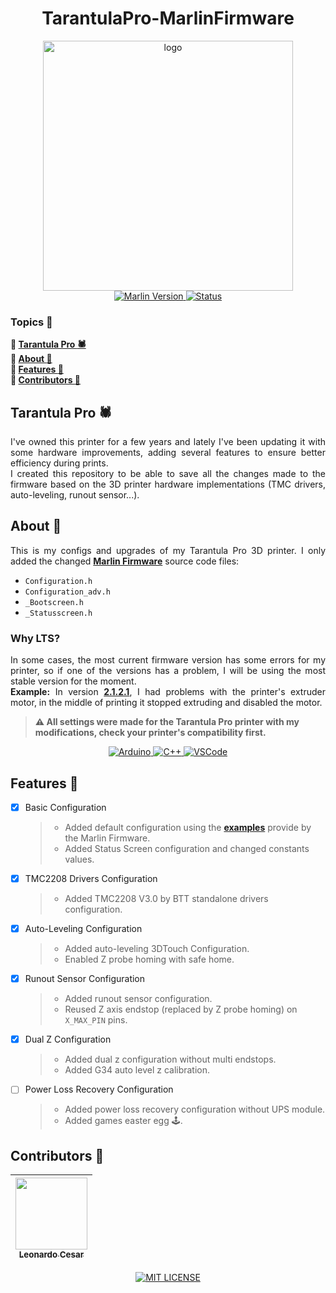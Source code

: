 <h1 align="center">TarantulaPro-MarlinFirmware</h1>
<p align="center">
    <img src="logo.avif" alt="logo" width="400"><br>
    <a href="https://github.com/MarlinFirmware/Marlin/releases/tag/2.0.9.7" target="_blank">
        <img src="https://img.shields.io/badge/marlin-2.0.9.7 LTS-informational?style=for-the-badge" alt="Marlin Version">
    </a>
    <a href="https://github.com/lcesadm/TarantulaPro-MarlinFirmware/tree/latest-lts">
      <img src="https://img.shields.io/badge/status-working-important?style=for-the-badge" alt="Status">
    </a>
</p>

### Topics :large_blue_diamond:

**:small_blue_diamond: [Tarantula Pro :spider:](#tarantula-pro-spider)**  
**:small_blue_diamond: [About :book:](#about-book)**  
**:small_blue_diamond: [Features :wrench:](#features-wrench)**  
**:small_blue_diamond: [Contributors :handshake:](#contributors-handshake)**

## Tarantula Pro :spider:

<p align="justify">
  I've owned this printer for a few years and lately I've been updating it with some hardware improvements, adding several features to ensure better efficiency during prints.<br>
  I created this repository to be able to save all the changes made to the firmware based on the 3D printer hardware implementations (TMC drivers, auto-leveling, runout sensor...).
</p>

## About :book:

<p align="justify">
    This is my configs and upgrades of my Tarantula Pro 3D printer. I only added the changed <strong><a href="https://github.com/MarlinFirmware/Marlin" target="_blank">Marlin Firmware</a></strong> source code files:
</p>

- `Configuration.h`
- `Configuration_adv.h`
- `_Bootscreen.h`
- `_Statusscreen.h`

### Why LTS?

<p align="justify">
  In some cases, the most current firmware version has some errors for my printer, so if one of the versions has a problem, I will be using the most stable version for the moment.<br>
  <strong>Example:</strong> In version <strong><a href="https://github.com/lcesadm/TarantulaPro-MarlinFirmware/releases/tag/2.1.2.1-configs" target="_blank">2.1.2.1</a></strong>, I had problems with the printer's extruder motor, in the middle of printing it stopped extruding and disabled the motor.
</p>

> **:warning: All settings were made for the Tarantula Pro printer with my modifications, check your printer's compatibility first.**

<p align="center">
    <a href="https://www.arduino.cc/" target="_blank">
        <img src="https://img.shields.io/badge/-Arduino-00979D?style=for-the-badge&logo=Arduino&logoColor=white" alt="Arduino">
    </a>
    <a href="https://www.w3schools.com/cpp/" target="_blank">
        <img src="https://img.shields.io/badge/c++-%2300599C.svg?style=for-the-badge&logo=c%2B%2B&logoColor=white" alt="C++">
    </a>
    <a href="https://code.visualstudio.com" target="_blank">
        <img src="https://img.shields.io/badge/Visual_Studio_Code-0078D4?style=for-the-badge&logo=visual%20studio%20code&logoColor=white" alt="VSCode">
    </a>
</p>

## Features :wrench:

- [x] Basic Configuration
  > - Added default configuration using the **[examples](https://github.com/MarlinFirmware/Configurations)** provide by the Marlin Firmware.
  > - Added Status Screen configuration and changed constants values.
- [x] TMC2208 Drivers Configuration
  > - Added TMC2208 V3.0 by BTT standalone drivers configuration.
- [x] Auto-Leveling Configuration
  > - Added auto-leveling 3DTouch Configuration.
  > - Enabled Z probe homing with safe home.
- [x] Runout Sensor Configuration
  > - Added runout sensor configuration.
  > - Reused Z axis endstop (replaced by Z probe homing) on `X_MAX_PIN` pins.
- [x] Dual Z Configuration
  > - Added dual z configuration without multi endstops.
  > - Added G34 auto level z calibration.
- [ ] Power Loss Recovery Configuration
  > - Added power loss recovery configuration without UPS module.
  > - Added games easter egg :joystick:.

## Contributors :handshake:

| [<img src="https://avatars.githubusercontent.com/u/60631170" width=115><br><sub>Leonardo Cesar</sub>](https://github.com/lcesadm) |
| :---:

<p align="center">
    <a href="./LICENSE" target="_blank">
        <img src="https://img.shields.io/github/license/lcesadm/tarantulapro-marlinfirmware?style=for-the-badge" alt="MIT LICENSE">
    </a>
</p>
